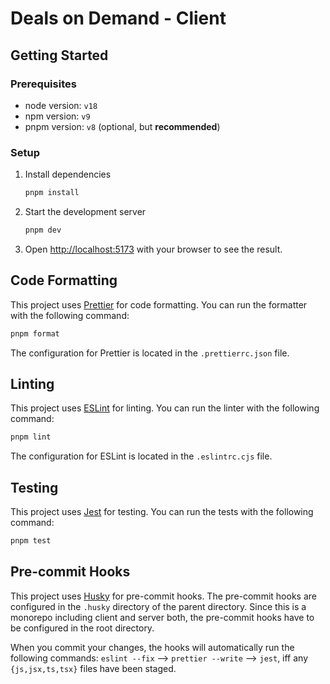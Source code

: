 # Deals on Demand - Client

## Getting Started

### Prerequisites

- node version: `v18`
- npm version: `v9`
- pnpm version: `v8` (optional, but **recommended**)

### Setup

1. Install dependencies

   ```bash
   pnpm install
   ```

2. Start the development server

   ```bash
   pnpm dev
   ```

3. Open [http://localhost:5173](http://localhost:5173) with your browser to see the result.

## Code Formatting

This project uses [Prettier](https://prettier.io/) for code formatting. You can run the formatter with the following command:

```bash
pnpm format
```

The configuration for Prettier is located in the `.prettierrc.json` file.

## Linting

This project uses [ESLint](https://eslint.org/) for linting. You can run the linter with the following command:

```bash
pnpm lint
```

The configuration for ESLint is located in the `.eslintrc.cjs` file.

## Testing

This project uses [Jest](https://jestjs.io/) for testing. You can run the tests with the following command:

```bash
pnpm test
```

## Pre-commit Hooks

This project uses [Husky](https://typicode.github.io/husky/#/) for pre-commit hooks. The pre-commit hooks are configured in the `.husky` directory of the parent directory. Since this is a monorepo including client and server both, the pre-commit hooks have to be configured in the root directory.

When you commit your changes, the hooks will automatically run the following commands: `eslint --fix` --> `prettier --write` --> `jest`, iff any `{js,jsx,ts,tsx}` files have been staged.
